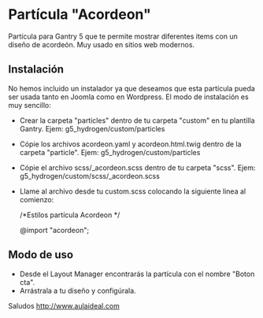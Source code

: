 # Partícula "Acordeon"
Partícula para Gantry 5 que te permite mostrar diferentes items con un diseño de acordeón. Muy usado en sitios web modernos. 

Instalación
-----------
No hemos incluido un instalador ya que deseamos que esta partícula pueda ser usada tanto en Joomla como en Wordpress. 
El modo de instalación es muy sencillo:

+ Crear la carpeta "particles" dentro de tu carpeta "custom" en tu plantilla Gantry. Ejem: g5_hydrogen/custom/particles
+ Cópie los archivos acordeon.yaml y acordeon.html.twig dentro de la carpeta "particle". Ejem: g5_hydrogen/custom/particles
+ Cópie el archivo scss/_acordeon.scss dentro de tu carpeta "scss". Ejem: g5_hydrogen/custom/scss/_acordeon.scss
+ Llame al archivo desde tu custom.scss colocando la siguiente linea al comienzo: 
  
  /*Estilos partícula Acordeon */
  
  @import "acordeon";


Modo de uso
-----------
+ Desde el Layout Manager encontrarás la partícula con el nombre "Boton cta". 
+ Arrástrala a tu  diseño y configúrala.

Saludos
http://www.aulaideal.com

